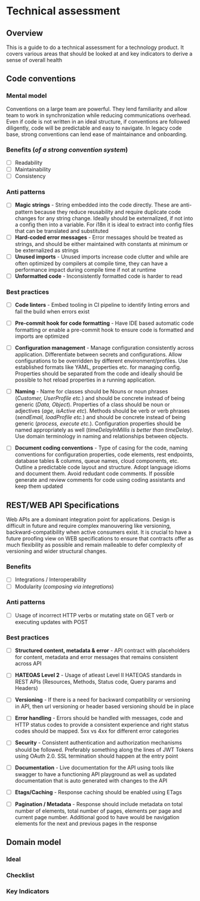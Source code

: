 # Technical assessment 

## Overview
This is a guide to do a technical assessment for a technology product. It covers various areas that should be looked at and key indicators to derive a sense of overall health

## Code conventions
### Mental model
Conventions on a large team are powerful. They lend familiarity and allow team to work in synchronization while reducing communications overhead. Even if code is not written in an ideal structure, if conventions are followed diligently, code will be predictable and easy to navigate. In legacy code base, strong conventions can lend ease of maintainance and onboarding. 

### Benefits (_of a strong convention system_)
- [ ] Readability
- [ ] Maintainability
- [ ] Consistency

### Anti patterns
- [ ] **Magic strings** - String embedded into the code directly. These are anti-pattern because they reduce reusability and require duplicate code changes for any string change. Ideally should be externalized, if not into a config then into a variable. For i18n it is ideal to extract into config files that can be translated and substituted
- [ ] **Hard-coded error messages** - Error messages should be treated as strings, and should be either maintained with constants at minimum or be externalized as strings
- [ ] **Unused imports** - Unused imports increase code clutter and while are often optimized by compilers at compile time, they can have a performance impact during compile time if not at runtime
- [ ] **Unformatted code** - Inconsistently formatted code is harder to read

### Best practices
- [ ] **Code linters** - Embed tooling in CI pipeline to identify linting errors and fail the build when errors exist
- [ ] **Pre-commit hook for code formatting** - Have IDE based automatic code formatting or enable a pre-commit hook to ensure code is formatted and imports are optimized
- [ ] **Configuration management** - Manage configuration consistently across application. Differentiate between secrets and configurations. Allow configurations to be overridden by different environment/profiles. Use established formats like YAML, properties etc. for managing config. Properties should be separated from the code and ideally should be possible to hot reload properties in a running application. 
- [ ] **Naming** - Name for classes should be Nouns or noun phrases (_Customer, UserProfile etc._) and should be concrete instead of being generic (_Data, Object_). Properties of a class should be noun or adjectives (_age, isActive etc_). Methods should be verb or verb phrases (_sendEmail, loadProfile etc._) and should be concrete instead of being generic (_process, execute etc._). Configuration properties should be named appropriately as well (_timeDelayInMillis is better than timeDelay_). Use domain terminology in naming and relationships between objects.
- [ ] **Document coding conventions** - Type of casing for the code, naming conventions for configuration properties, code elements, rest endpoints, database tables & columns, queue names, cloud components, etc. Outline a predictable code layout and structure. Adopt language idioms and document them. Avoid redudant code comments. If possible generate and review comments for code using coding assistants and keep them updated


## REST/WEB API Specifications
Web APIs are a dominant integration point for applications. Design is difficult in future and require complex manouvering like versioning, backward-compatibility when active consumers exist. It is crucial to have a future proofing view on WEB specifications to ensure that contracts offer as much flexibility as possible and remain malleable to defer complexity of versioning and wider structural changes. 

### Benefits
- [ ] Integrations / Interoperability
- [ ] Modularity (_composing via integrations_)

### Anti patterns
- [ ] Usage of incorrect HTTP verbs or mutating state on GET verb or executing updates with POST


### Best practices
- [ ] **Structured content, metadata & error** - API contract with placeholders for content, metadata and error messages that remains consistent across API
- [ ] **HATEOAS Level 2** - Usage of atleast Level II HATEOAS standards in REST APIs (Resources, Methods, Status code, Query params and Headers)
- [ ] **Versioning** - If there is a need for backward compatibility or versioning in API, then url versioning or header based versioning should be in place
- [ ] **Error handling** - Errors should be handled with messages, code and HTTP status codes to provide a consistent experience and right status codes should be mapped. 5xx vs 4xx for different error categories
- [ ] **Security** - Consistent authentication and authorization mechanisms should be followed. Preferably something along the lines of JWT Tokens using OAuth 2.0. SSL termination should happen at the entry point
- [ ] **Documentation** - Live documentation for the API using tools like swagger to have a functioning API playground as well as updated documentation that is auto generated with changes to the API
- [ ] **Etags/Caching** - Response caching should be enabled using ETags
- [ ] **Pagination / Metadata** - Response should include metadata on total number of elements, total number of pages, elements per page and current page number. Additional good to have would be navigation elements for the next and previous pages in the response 


## Domain model
### Ideal


### Checklist


### Key Indicators





